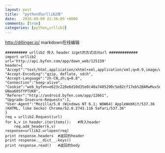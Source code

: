 ```yaml
---
layout: post
title:  "python的urllib2库"
date:   2016-09-09 22:36:09 +0800
comments: [true]
categories: [python,urllib2]
---
```

http://dillinger.io/    markdown在线编辑    

    ########## urllib2 传入 header 以get的方式访问url #############
    import urllib2
    url='http://api.byfen.com/app/down_web/125139'
    header={
    "Accept":"text/html,application/xhtml+xml,application/xml;q=0.9,image/webp,*/*;q=0.8",
    "Accept-Encoding":"gzip, deflate, sdch",
    "Accept-Language":"zh-CN,zh;q=0.8",
    "Connection":"keep-alive",
    "Cookie":"web_byfen=e623c220e6d10d35e0c40a7405290c5e02cf17eb%2BARwMuxSewmhw3IJ22OZ9yHJiw5   GNaa60SfYPTUK8",
    "Referer":"http://android.byfen.com/app/12661",
    "Upgrade-Insecure-Requests":1,
    "User-Agent":"Mozilla/5.0 (Windows NT 6.1; WOW64) AppleWebKit/537.36 (KHTML, like Gecko) Chrome/52.0.2743.116 Safari/537.36"
    }
    req = urllib2.Request(url)
    for k,v in header.iteritems():   #传入header
        req.add_header(k,v)
    response=urllib2.urlopen(req)
    print response.headers  #返回的header
    print response.__dict__.keys()
    print response.read()   #返回的body


